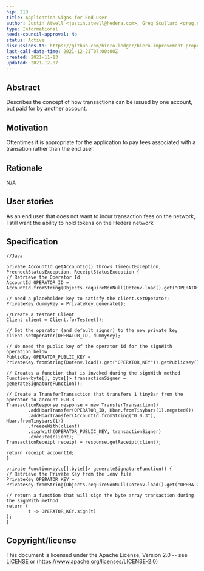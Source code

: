 ```yaml
---
hip: 213
title: Application Signs for End User
author: Justin Atwell <justin.atwell@hedera.com>, Greg Scullard <greg.scullard@hedera.com>
type: Informational
needs-council-approval: No
status: Active
discussions-to: https://github.com/hiero-ledger/hiero-improvement-proposals/discussions/304
last-call-date-time: 2021-12-21T07:00:00Z
created: 2021-11-13
updated: 2021-12-07
---
```


## Abstract

Describes the concept of how transactions can be issued by one account, but paid for by another account.

## Motivation

Oftentimes it is appropriate for the application to pay fees associated with a transation rather than the end user.

## Rationale

N/A

## User stories

As an end user that does not want to incur transaction fees on the network, I still want the ability to hold tokens on the Hedera network 
  
## Specification

```
//Java

private AccountId getAccountId() throws TimeoutException, PrecheckStatusException, ReceiptStatusException {
// Retrieve the Operator Id
AccountId OPERATOR_ID = AccountId.fromString(Objects.requireNonNull(Dotenv.load().get("OPERATOR_ID")));

// need a placeholder key to satisfy the client.setOperator;
PrivateKey dummyKey = PrivateKey.generate();

//Create a testnet Client
Client client = Client.forTestnet();

// Set the operator (and default signer) to the new private key
client.setOperator(OPERATOR_ID, dummyKey);

// We need the public key of the operator id for the signWith operation below
PublicKey OPERATOR_PUBLIC_KEY = PrivateKey.fromString(Dotenv.load().get("OPERATOR_KEY")).getPublicKey();

// Creates a function that is invoked during the signWith method
Function<byte[], byte[]> transactionSigner = generateSignatureFunction();

// Create a TransferTransaction that transfers 1 tinyBar from the operator to account 0.0.3
TransactionResponse response = new TransferTransaction()
        .addHbarTransfer(OPERATOR_ID, Hbar.fromTinybars(1).negated())
        .addHbarTransfer(AccountId.fromString("0.0.3"), Hbar.fromTinybars(1))
        .freezeWith(client)
        .signWith(OPERATOR_PUBLIC_KEY, transactionSigner)
        .execute(client);
TransactionReceipt receipt = response.getReceipt(client);

return receipt.accountId;
}

private Function<byte[],byte[]> generateSignatureFunction() {
// Retrieve the Private Key from the .env file
PrivateKey OPERATOR_KEY = PrivateKey.fromString(Objects.requireNonNull(Dotenv.load().get("OPERATOR_KEY")));

// return a function that will sign the byte array transaction during the signWith method
return (
        t -> OPERATOR_KEY.sign(t)
);
}
```

## Copyright/license

This document is licensed under the Apache License, Version 2.0 -- see [LICENSE](../LICENSE) or (https://www.apache.org/licenses/LICENSE-2.0)
